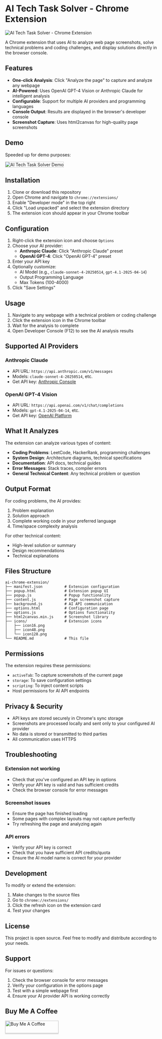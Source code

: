 # AI Tech Task Solver - Chrome Extension

<img src="images/ai-tech-task-solver-thumb.png" alt="AI Tech Task Solver - Chrome Extension"/>

A Chrome extension that uses AI to analyze web page screenshots, solve technical problems and coding challenges, and display solutions directly in the browser console.

## Features

- **One-click Analysis**: Click "Analyze the page" to capture and analyze any webpage
- **AI-Powered**: Uses OpenAI GPT-4 Vision or Anthropic Claude for intelligent analysis
- **Configurable**: Support for multiple AI providers and programming languages
- **Console Output**: Results are displayed in the browser's developer console
- **Screenshot Capture**: Uses html2canvas for high-quality page screenshots

## Demo

Speeded up for demo purposes:

<img src="images/ai-tech-task-solver-demo.gif" alt="AI Tech Task Solver Demo" style="max-width: 100%; border: 1px solid #ccc;"/>

## Installation

1. Clone or download this repository
2. Open Chrome and navigate to `chrome://extensions/`
3. Enable "Developer mode" in the top right
4. Click "Load unpacked" and select the extension directory
5. The extension icon should appear in your Chrome toolbar

## Configuration

1. Right-click the extension icon and choose `Options`
2. Choose your AI provider:
   - **Anthropic Claude**: Click "Anthropic Claude" preset
   - **OpenAI GPT-4**: Click "OpenAI GPT-4" preset
3. Enter your API key
4. Optionally customize:
   - AI Model (e.g., `claude-sonnet-4-20250514`, `gpt-4.1-2025-04-14`)
   - Output Programming Language
   - Max Tokens (100-4000)
5. Click "Save Settings"

## Usage

1. Navigate to any webpage with a technical problem or coding challenge
2. Click the extension icon in the Chrome toolbar
3. Wait for the analysis to complete
4. Open Developer Console (F12) to see the AI analysis results

## Supported AI Providers

### Anthropic Claude
- API URL: `https://api.anthropic.com/v1/messages`
- Models: `claude-sonnet-4-20250514`, etc.
- Get API key: [Anthropic Console](https://console.anthropic.com/)

### OpenAI GPT-4 Vision
- API URL: `https://api.openai.com/v1/chat/completions`
- Models: `gpt-4.1-2025-04-14`, etc.
- Get API key: [OpenAI Platform](https://platform.openai.com/)

## What It Analyzes

The extension can analyze various types of content:

- **Coding Problems**: LeetCode, HackerRank, programming challenges
- **System Design**: Architecture diagrams, technical specifications
- **Documentation**: API docs, technical guides
- **Error Messages**: Stack traces, compiler errors
- **General Technical Content**: Any technical problem or question

## Output Format

For coding problems, the AI provides:
1. Problem explanation
2. Solution approach
3. Complete working code in your preferred language
4. Time/space complexity analysis

For other technical content:
- High-level solution or summary
- Design recommendations
- Technical explanations

## Files Structure

```
ai-chrome-extension/
├── manifest.json          # Extension configuration
├── popup.html             # Extension popup UI
├── popup.js               # Popup functionality
├── content.js             # Page screenshot capture
├── background.js          # AI API communication
├── options.html           # Configuration page
├── options.js             # Options functionality
├── html2canvas.min.js     # Screenshot library
├── icons/                 # Extension icons
│   ├── icon16.png
│   ├── icon48.png
│   └── icon128.png
└── README.md              # This file
```

## Permissions

The extension requires these permissions:
- `activeTab`: To capture screenshots of the current page
- `storage`: To save configuration settings
- `scripting`: To inject content scripts
- Host permissions for AI API endpoints

## Privacy & Security

- API keys are stored securely in Chrome's sync storage
- Screenshots are processed locally and sent only to your configured AI provider
- No data is stored or transmitted to third parties
- All communication uses HTTPS

## Troubleshooting

### Extension not working
- Check that you've configured an API key in options
- Verify your API key is valid and has sufficient credits
- Check the browser console for error messages

### Screenshot issues
- Ensure the page has finished loading
- Some pages with complex layouts may not capture perfectly
- Try refreshing the page and analyzing again

### API errors
- Verify your API key is correct
- Check that you have sufficient API credits/quota
- Ensure the AI model name is correct for your provider

## Development

To modify or extend the extension:

1. Make changes to the source files
2. Go to `chrome://extensions/`
3. Click the refresh icon on the extension card
4. Test your changes

## License

This project is open source. Feel free to modify and distribute according to your needs.

## Support

For issues or questions:
1. Check the browser console for error messages
2. Verify your configuration in the options page
3. Test with a simple webpage first
4. Ensure your AI provider API is working correctly

## Buy Me A Coffee

<a href="https://buymeacoffee.com/ivan.seredkin" target="_blank"><img src="https://www.buymeacoffee.com/assets/img/custom_images/orange_img.png" alt="Buy Me A Coffee" style="height: 41px !important;width: 174px !important;box-shadow: 0px 3px 2px 0px rgba(190, 190, 190, 0.5) !important;-webkit-box-shadow: 0px 3px 2px 0px rgba(190, 190, 190, 0.5) !important;" ></a>
